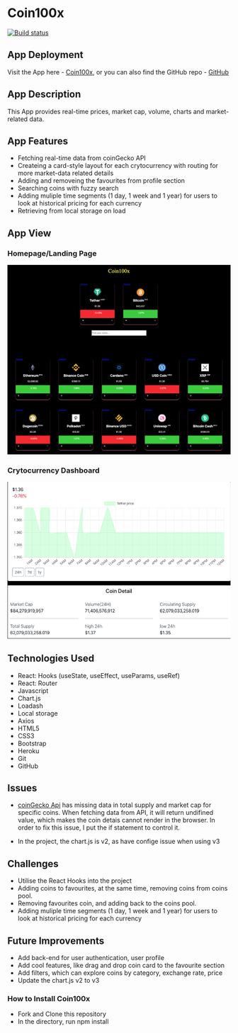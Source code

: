 # Coin100x

[![Build status](https://badge.buildkite.com/1a040fca2f5f8ba1a8b56c83df624f3c94804ce8669156adc1.svg)](https://buildkite.com/org534/coins100x)

## App Deployment

Visit the App here - [Coin100x](https://coin100x.herokuapp.com/), or you can also find the GitHub repo - [GitHub](https://github.com/gigi0310/Coins10x)

## App Description

This App provides real-time prices, market cap, volume, charts and market-related data.

## App Features

- Fetching real-time data from coinGecko API
- Createing a card-style layout for each crytocurrency with routing for more market-data related details
- Adding and removeing the favourites from profile section
- Searching coins with fuzzy search
- Adding muliple time segments (1 day, 1 week and 1 year) for users to look at historical pricing for each currency
- Retrieving from local storage on load

## App View

### Homepage/Landing Page

![picture](/AppHomepage.png)

### Crytocurrency Dashboard

![picture](/AppDashboard.png)

## Technologies Used

- React: Hooks (useState, useEffect, useParams, useRef)
- React: Router
- Javascript
- Chart.js
- Loadash
- Local storage
- Axios
- HTML5
- CSS3
- Bootstrap
- Heroku
- Git
- GitHub

## Issues

- [coinGecko Api](https://www.coingecko.com/api/documentations/v3) has missing data in total supply and market cap for specific coins. When fetching data from API, it will return undifined value, which makes the coin detais cannot render in the browser. In order to fix this issue, I put the if statement to control it.

- In the project, the chart.js is v2, as have confige issue when using v3

## Challenges

- Utilise the React Hooks into the project
- Adding coins to favourites, at the same time, removing coins from coins pool.
- Removing favourites coin, and adding back to the coins pool.
- Adding muliple time segments (1 day, 1 week and 1 year) for users to look at historical pricing for each currency

## Future Improvements

- Add back-end for user authentication, user profile
- Add cool features, like drag and drop coin card to the favourite section
- Add filters, which can explore coins by category, exchange rate, price
- Update the chart.js v2 to v3

### How to Install Coin100x

- Fork and Clone this repository
- In the directory, run npm install
